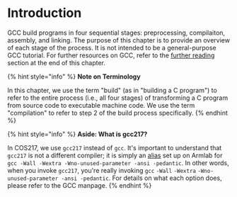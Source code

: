 # Introduction

GCC build programs in four sequential stages: preprocessing, compilaiton, assembly, and linking. The purpose of this chapter is to provide an overview of each stage of the process. It is not intended to be a general-purpose GCC tutorial. For further resources on GCC, refer to the [further reading](../copy-of-gnu-compiler-collection-gcc/further-reading.md) section at the end of this chapter.&#x20;

{% hint style="info" %}
**Note on Terminology**

In this chapter, we use the term "build" (as in "building a C program") to refer to the entire process (i.e., all four stages) of transforming a C program from source code to executable machine code. We use the term "compilation" to refer to step 2 of the build process specifically.&#x20;
{% endhint %}

{% hint style="info" %}
**Aside: What is gcc217?**

In COS217, we use `gcc217` instead of `gcc`. It's important to understand that `gcc217` is not a different compiler; it is simply an [alias](../the-linux-command-line/useful-command-line-features/aliases.md) set up on Armlab for `gcc -Wall -Wextra -Wno-unused-parameter -ansi -pedantic`. In other words, when you invoke `gcc217`, you're really invoking `gcc` `-Wall` `-Wextra` `-Wno-unused-parameter -ansi -pedantic`. For details on what each option does, please refer to the GCC manpage.
{% endhint %}
